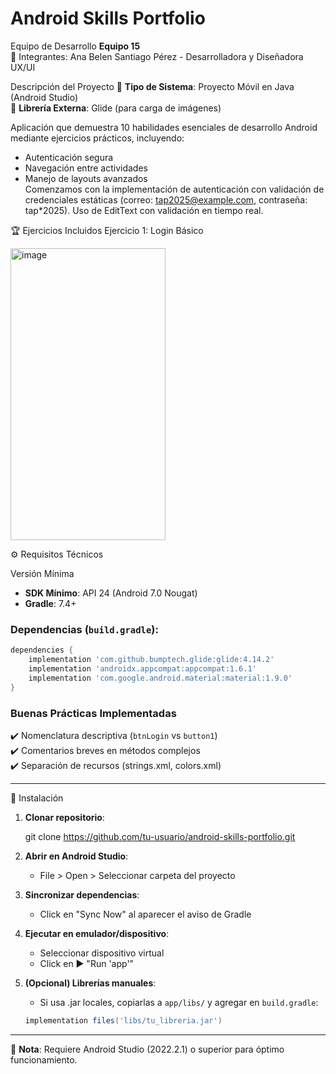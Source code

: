 
# Android Skills Portfolio

 Equipo de Desarrollo
**Equipo 15**  
👥 Integrantes:
 Ana Belen Santiago Pérez - Desarrolladora y Diseñadora UX/UI  

 Descripción del Proyecto
📱 **Tipo de Sistema**: Proyecto Móvil en Java (Android Studio)  
🔧 **Librería Externa**: Glide (para carga de imágenes)  

Aplicación  que demuestra 10 habilidades esenciales de desarrollo Android mediante ejercicios prácticos, incluyendo:
- Autenticación segura  
- Navegación entre actividades  
- Manejo de layouts avanzados  
Comenzamos con la implementación de autenticación con validación de credenciales estáticas (correo: tap2025@example.com, contraseña: tap*2025). Uso de EditText con validación en tiempo real.


 🏆 Ejercicios Incluidos
 Ejercicio 1: Login Básico


<img width="248" height="467" alt="image" src="https://github.com/user-attachments/assets/20230913-0b16-4441-b939-5a0c9c1aba1a" />


 ⚙️ Requisitos Técnicos

 Versión Mínima
- **SDK Mínimo**: API 24 (Android 7.0 Nougat)  
- **Gradle**: 7.4+  

### Dependencias (`build.gradle`):
```gradle
dependencies {
    implementation 'com.github.bumptech.glide:glide:4.14.2'
    implementation 'androidx.appcompat:appcompat:1.6.1'
    implementation 'com.google.android.material:material:1.9.0'
}
```

### Buenas Prácticas Implementadas
✔️ Nomenclatura descriptiva (`btnLogin` vs `button1`)  
✔️ Comentarios breves en métodos complejos  
✔️ Separación de recursos (strings.xml, colors.xml)  

---

🚀 Instalación

1. **Clonar repositorio**:

   git clone https://github.com/tu-usuario/android-skills-portfolio.git

2. **Abrir en Android Studio**:
   - File > Open > Seleccionar carpeta del proyecto

3. **Sincronizar dependencias**:
   - Click en "Sync Now" al aparecer el aviso de Gradle

4. **Ejecutar en emulador/dispositivo**:
   - Seleccionar dispositivo virtual  
   - Click en ▶️ "Run 'app'"  

5. **(Opcional) Librerías manuales**:
   - Si usa .jar locales, copiarlas a `app/libs/` y agregar en `build.gradle`:
   ```gradle
   implementation files('libs/tu_libreria.jar')
   ```

---

📌 **Nota**: Requiere Android Studio  (2022.2.1) o superior para óptimo funcionamiento.
``` 
